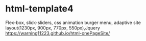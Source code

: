 # html-template4
Flex-box, slick-sliders, css animation burger menu, adaptive site layout(1230px, 900px, 770px, 550px),Jquery
https://warning11223.github.io/html-onePageSite/
